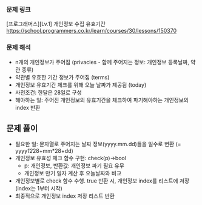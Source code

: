 ### 문제 링크 
[프로그래머스][Lv.1] 개인정보 수집 유효기간
https://school.programmers.co.kr/learn/courses/30/lessons/150370

### 문제 해석
- n개의 개인정보가 주어짐 (privacies - 함께 주어지는 정보: 개인정보 등록날짜, 약관 종류)
- 약관별 유효한 기간 정보가 주어짐 (terms)
- 개인정보 유효기간 체크를 위해 오늘 날짜가 제공됨 (today)
- 사전조건: 한달은 28일로 구성
- 해야하는 일: 주어진 개인정보의 유효기간을 체크하여 파기해야하는 개인정보의 index 반환

## 문제 풀이
- 필요한 일: 문자열로 주어지는 날짜 정보(yyyy.mm.dd)들을 일수로 변환 (= yyyy*12*28+mm*28+dd)	
- 개인정보 유효성 체크 함수 구현: check(p)->bool
	- p: 개인정보, 반환값: 개인정보 파기 필요 유무
	- 개인정보 만기 일자 계산 후 오늘날짜와 비교
- 개인정보별로 check 함수 수행. true 반환 시, 개인정보 index를 리스트에 저장 (index는 1부터 시작)
- 최종적으로 개인정보 index 저장 리스트 반환